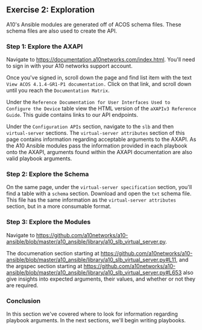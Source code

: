 ## Exercise 2: Exploration
A10's Ansible modules are generated off of ACOS schema files. These schema files are also used to create the API.

### Step 1: Explore the AXAPI
Navigate to https://documentation.a10networks.com/index.html. You'll need to sign in with your A10 networks support account.

Once you've signed in, scroll down the page and find list item with the text `View ACOS 4.1.4-GR1-P1 documentation.` Click on that link, and scroll down until you reach the `Documentation Matrix`.

Under the `Reference Documentation for User Interfaces Used to Configure the Device` table view the HTML version of the `aXAPIv3 Reference Guide`. This guide contains links to our API endpoints.

Under the `Configuration APIs` section, navigate to the `slb` and then `virtual-server` sections. The `virtual-server attributes` section of this page contains information regarding acceptable arguments to the AXAPI. As the A10 Ansible modules pass the information provided in each playbook onto the AXAPI, arguments found within the AXAPI documentation are also valid playbook arguments.

### Step 2: Explore the Schema
On the same page, under the `virtual-server specification` section, you'll find a table with a `schema` section. Download and open the `txt` schema file. This file has the same information as the `virtual-server attributes` section, but in a more consumable format.

### Step 3: Explore the Modules
Navigate to https://github.com/a10networks/a10-ansible/blob/master/a10_ansible/library/a10_slb_virtual_server.py.

The documenation section starting at https://github.com/a10networks/a10-ansible/blob/master/a10_ansible/library/a10_slb_virtual_server.py#L11, and the argspec section starting at https://github.com/a10networks/a10-ansible/blob/master/a10_ansible/library/a10_slb_virtual_server.py#L653 also give insights into expected arguments, their values, and whether or not they are required.

### Conclusion
In this section we've covered where to look for information regarding playbook arguments. In the next sections, we'll begin writing playbooks.
